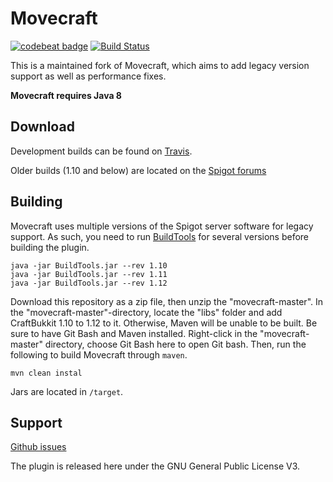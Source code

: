 Movecraft
======
[![codebeat badge](https://codebeat.co/badges/77751ae4-80f7-460a-a225-0e3ae8cbbab1)](https://codebeat.co/projects/github-com-apdevteam-movecraft-master)
[![Build Status](https://travis-ci.org/APDevTeam/Movecraft.svg?branch=master)](https://travis-ci.org/APDevTeam/Movecraft)

This is a maintained fork of Movecraft, which aims to add legacy version support as well as performance fixes.

**Movecraft requires Java 8**

## Download

Development builds can be found on [Travis](https://travis-ci.org/APDevTeam/Movecraft).

Older builds (1.10 and below) are located on the [Spigot forums](https://www.spigotmc.org/resources/movecraft.31321/)

## Building
Movecraft uses multiple versions of the Spigot server software for legacy support. As such, you need to run [BuildTools](https://www.spigotmc.org/wiki/buildtools/) for several versions before building the plugin.

```
java -jar BuildTools.jar --rev 1.10
java -jar BuildTools.jar --rev 1.11
java -jar BuildTools.jar --rev 1.12 
```
Download this repository as a zip file, then unzip the "movecraft-master".
In the "movecraft-master"-directory, locate the "libs" folder and add CraftBukkit 1.10 to 1.12 to it. Otherwise, Maven will be unable to be built.
Be sure to have Git Bash and Maven installed. Right-click in the "movecraft-master" directory, choose Git Bash here to open Git bash.
Then, run the following to build Movecraft through `maven`.
```
mvn clean instal
```
Jars are located in `/target`.

## Support
[Github issues](https://github.com/apdevteam/movecraft/issues)

The plugin is released here under the GNU General Public License V3. 
